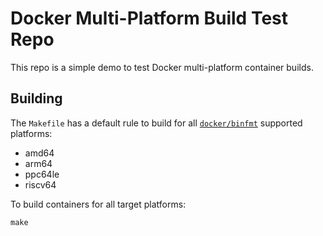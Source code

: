 <!-- markdownlint-configure-file
{
  "required-headings": {
    "headings": [
      "# Docker Multi-Platform Build Test Repo",
      "*",
      "## Building",
      "*"
    ]
  }
}
-->

# Docker Multi-Platform Build Test Repo

This repo is a simple demo to test Docker multi-platform container builds.

## Building

The `Makefile` has a default rule to build for all [`docker/binfmt`][1]
supported platforms:

- amd64
- arm64
- ppc64le
- riscv64

To build containers for all target platforms:

    make

[1]: https://github.com/docker/binfmt
